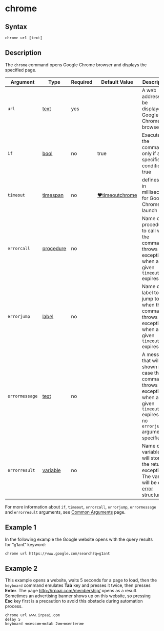 # chrome

## Syntax

```G1ANT
chrome url ⟦text⟧
```

## Description

The `chrome` command opens Google Chrome browser and displays the specified page.

| Argument | Type | Required | Default Value | Description |
| -------- | ---- | -------- | ------------- | ----------- |
|`url`| [text](https://manual.g1ant.com/link/G1ANT.Language/G1ANT.Language/Structures/TextStructure.md) | yes| | A web address to be displayed in Google Chrome browser |
| `if`           | [bool](https://manual.g1ant.com/link/G1ANT.Language/G1ANT.Language/Structures/BooleanStructure.md) | no       | true                                                        | Executes the command only if a specified condition is true   |
|`timeout`| [timespan](https://manual.g1ant.com/link/G1ANT.Language/G1ANT.Language/Structures/TimeSpanStructure.md) | no       | [♥timeoutchrome](https://manual.g1ant.com/link/G1ANT.Language/G1ANT.Addon.Core/Variables/TimeoutCommandVariable.md) | defines time in milliseconds for Google Chrome to launch |
| `errorcall`    | [procedure](https://manual.g1ant.com/link/G1ANT.Language/G1ANT.Language/Structures/ProcedureStructure.md) | no       |                                                             | Name of a procedure to call when the command throws an exception or when a given `timeout` expires |
| `errorjump`    | [label](https://manual.g1ant.com/link/G1ANT.Language/G1ANT.Language/Structures/LabelStructure.md) | no       |                                                             | Name of the label to jump to when the command throws an exception or when a given `timeout` expires |
| `errormessage` | [text](https://manual.g1ant.com/link/G1ANT.Language/G1ANT.Language/Structures/TextStructure.md) | no       |                                                             | A message that will be shown in case the command throws an exception or when a given `timeout` expires, and no `errorjump` argument is specified |
| `errorresult`  | [variable](https://manual.g1ant.com/link/G1ANT.Language/G1ANT.Language/Structures/VariableStructure.md) | no       |                                                             | Name of a variable that will store the returned exception. The variable will be of [error](https://manual.g1ant.com/link/G1ANT.Language/G1ANT.Language/Structures/ErrorStructure.md) structure  |

For more information about `if`, `timeout`, `errorcall`, `errorjump`, `errormessage` and `errorresult` arguments, see [Common Arguments](https://manual.g1ant.com/link/G1ANT.Manual/appendices/common-arguments.md) page.

## Example 1

In the following example the Google website opens with the query results for “g1ant” keyword:

```G1ANT
chrome url https://www.google.com/search?q=g1ant
```

## Example 2

This example opens a website, waits 5 seconds for a page to load, then the `keyboard` command emulates **Tab** key and presses it twice, then presses **Enter**. The page http://irpaai.com/membership/ opens as a result. Sometimes an advertising banner shows up on this website, so pressing **Esc** key first is a precaution to avoid this obstacle during automation process.

```G1ANT
chrome url www.irpaai.com
delay 5
keyboard ⋘esc⋙⋘tab 2⋙⋘enter⋙
```

